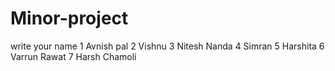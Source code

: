 # Minor-project

write your name
1 Avnish pal
2 Vishnu
3 Nitesh Nanda 
4 Simran
5 Harshita
6 Varrun Rawat
7 Harsh Chamoli
